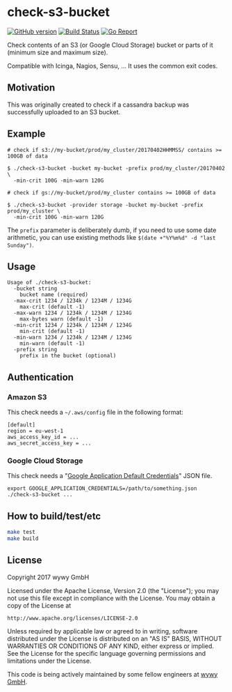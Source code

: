 # check-s3-bucket
[![GitHub version](https://badge.fury.io/gh/wywygmbh%2Fcheck-s3-bucket.svg)](https://badge.fury.io/gh/wywygmbh%2Fcheck-s3-bucket)
[![Build Status](https://travis-ci.org/wywygmbh/check-s3-bucket.svg?branch=master)](https://travis-ci.org/wywygmbh/check-s3-bucket)
[![Go Report](https://goreportcard.com/badge/github.com/wywygmbh/check-s3-bucket)](https://goreportcard.com/report/github.com/wywygmbh/check-s3-bucket)

Check contents of an S3 (or Google Cloud Storage) bucket or parts of it (minimum size and maximum size).

Compatible with Icinga, Nagios, Sensu, ... It uses the common exit codes.

## Motivation

This was originally created to check if a cassandra backup was successfully uploaded to an S3 bucket.

## Example

```
# check if s3://my-bucket/prod/my_cluster/20170402HHMMSS/ contains >= 100GB of data

$ ./check-s3-bucket -bucket my-bucket -prefix prod/my_cluster/20170402 \
  -min-crit 100G -min-warn 120G

# check if gs://my-bucket/prod/my_cluster contains >= 100GB of data

$ ./check-s3-bucket -provider storage -bucket my-bucket -prefix prod/my_cluster \
  -min-crit 100G -min-warn 120G
```

The `prefix` parameter is deliberately dumb, if you need to use some date arithmetic, you can
use existing methods like `$(date +"%Y%m%d" -d "last Sunday")`.
 
## Usage

    Usage of ./check-s3-bucket:
      -bucket string
        bucket name (required)
      -max-crit 1234 / 1234k / 1234M / 1234G
        max-crit (default -1)
      -max-warn 1234 / 1234k / 1234M / 1234G
        max-bytes warn (default -1)
      -min-crit 1234 / 1234k / 1234M / 1234G
        min-crit (default -1)
      -min-warn 1234 / 1234k / 1234M / 1234G
        min-warn (default -1)
      -prefix string
        prefix in the bucket (optional)

## Authentication

### Amazon S3

This check needs a `~/.aws/config` file in the following format:
```
[default]
region = eu-west-1
aws_access_key_id = ...
aws_secret_access_key = ...
```

### Google Cloud Storage

This check needs a "[Google Application Default Credentials](https://developers.google.com/identity/protocols/application-default-credentials)" JSON file.

```
export GOOGLE_APPLICATION_CREDENTIALS=/path/to/something.json
./check-s3-bucket ...
```

## How to build/test/etc

```bash
make test
make build
```

## License

Copyright 2017 wywy GmbH

Licensed under the Apache License, Version 2.0 (the "License");
you may not use this file except in compliance with the License.
You may obtain a copy of the License at

    http://www.apache.org/licenses/LICENSE-2.0

Unless required by applicable law or agreed to in writing, software
distributed under the License is distributed on an "AS IS" BASIS,
WITHOUT WARRANTIES OR CONDITIONS OF ANY KIND, either express or implied.
See the License for the specific language governing permissions and
limitations under the License.

This code is being actively maintained by some fellow engineers at [wywy GmbH](http://wywy.com/).
